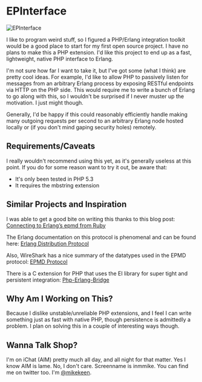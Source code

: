 EPInterface
===========

![EPInterface](http://mkeen.github.com/img/epinterface.png "EPInterface")

I like to program weird stuff, so I figured a PHP/Erlang integration toolkit would be a
good place to start for my first open source project. I have no plans to make this a PHP
extension. I'd like this project to end up as a fast, lightweight, native PHP interface
to Erlang.

I'm not sure how far I want to take it, but I've got some (what I think) are pretty cool
ideas. For example, I'd like to allow PHP to passively listen for messages from an arbitrary
Erlang process by exposing RESTful endpoints via HTTP on the PHP side. This would require
me to write a bunch of Erlang to go along with this, so I wouldn't be surprised if I never
muster up the motivation. I just might though.

Generally, I'd be happy if this could reasonably efficiently handle making many outgoing
requests per second to an arbitrary Erlang node hosted locally or (if you don't mind
gaping security holes) remotely.

Requirements/Caveats
--------------------

I really wouldn't recommend using this yet, as it's generally useless at this point. If
you do for some reason want to try it out, be aware that:

+ It's only been tested in PHP 5.3
+ It requires the mbstring extension

Similar Projects and Inspiration
--------------------------------

I was able to get a good bite on writing this thanks to this blog post:
[Connecting to Erlang’s epmd from Ruby](http://weblog.miceda.org/2009/04/24/connecting-to-erlangs-epmd-from-ruby/)

The Erlang documentation on this protocol is phenomenal and can be found here:
[Erlang Distribution Protocol](http://ftp.sunet.se/pub/lang/erlang/doc/apps/erts/erl_dist_protocol.html)

Also, WireShark has a nice summary of the datatypes used in the EPMD protocol:
[EPMD Protocol](http://www.wireshark.org/docs/dfref/e/epmd.html)

There is a C extension for PHP that uses the EI library for super tight and persistent integration:
[Php-Erlang-Bridge](http://code.google.com/p/mypeb/)

Why Am I Working on This?
-------------------------

Because I dislike unstable/unreliable PHP extensions, and I feel I can write something just
as fast with native PHP, though persistence is admittedly a problem. I plan on solving this
in a couple of interesting ways though.

Wanna Talk Shop?
----------------

I'm on iChat (AIM) pretty much all day, and all night for that matter. Yes I know AIM is lame.
No, I don't care. Screenname is inmmike. You can find me on twitter too.
I'm [@mikekeen](http://twitter.com/mikekeen).
